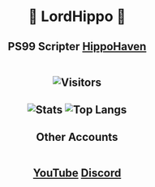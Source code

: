 <h1 align="center">🦛 LordHippo 🦛</h1>
<h2 align="center">PS99 Scripter <a href="https://discord.com/invite/VzkvWUjJVe">HippoHaven</a>

<br>
<br>

![Visitors](https://visitor-badge.laobi.icu/badge?page_id=ReimuSimpu.ReimuSimpu&left_color=red&right_color=purple) 

</h2>

<h2 align = "center">
  
![Stats](https://github-readme-stats.vercel.app/api/?username=ReimuSimpu&show_icons=true&title_color=fff&icon_color=79ff97&text_color=9f9f9f&bg_color=151515&count_private=true&include_all_commits=true&custom_title=LordHippo's%20Statistics) ![Top Langs](https://github-readme-stats.vercel.app/api/top-langs?username=ReimuSimpu&layout=compact&title_color=fff&icon_color=79ff97&text_color=9f9f9f&bg_color=151515&border_radius=10&hide=css&custom_title=LordHippo's%20Most%20Used%20Languages)

</h2>

<h2 align = "center"> Other Accounts
  
<br>
<br>

[YouTube](https://www.youtube.com/@Lord_Hippo)
[Discord](https://discord.com/users/618580498251382824)
</h2>

<br>
 
</details>
